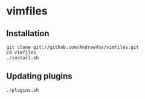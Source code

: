 # vimfiles

## Installation

```
git clone git://github.com/AndrewVos/vimfiles.git
cd vimfiles
./install.sh
```

## Updating plugins

```
./plugins.sh
```
